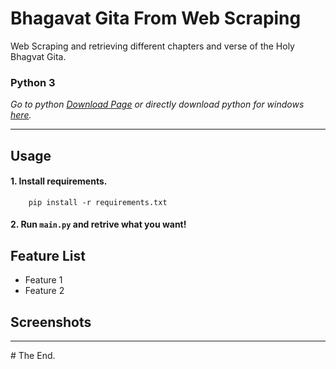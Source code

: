 # Bhagavat Gita From Web Scraping

Web Scraping and retrieving different chapters and verse of the Holy Bhagvat Gita.


### Python 3
*Go to python [Download Page](https://www.python.org/downloads/ "Go to python download page.") or directly download python for windows [here](https://www.python.org/ftp/python/3.8.4/python-3.8.4-amd64.exe "Click to directly download python 3.").*

---
## Usage
#### 1. Install requirements.

        pip install -r requirements.txt

#### 2. Run `main.py` and retrive what you want!

## Feature List

- Feature 1
- Feature 2

## Screenshots


---
\# The End.
